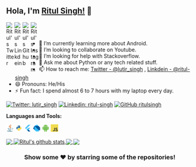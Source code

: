 <!--
**ritulsingh/ritulsingh** is a ✨ _special_ ✨ repository because its `README.md` (this file) appears on your GitHub profile.

Here are some ideas to get you started:

- 🔭 I’m currently working on ...
- 🌱 I’m currently learning ...
- 👯 I’m looking to collaborate on ...
- 🤔 I’m looking for help with ...
- 💬 Ask me about ...
- 📫 How to reach me: ...
- 😄 Pronouns: ...
- ⚡ Fun fact: ...
-->




## Hola, I'm [Ritul Singh!](https://ritulsingh.github.io/lutirsingh/) 👋

<a href="https://twitter.com/lutir_singh">
  <img align="left" alt="Ritul's Twitter" width="22px" src="https://cdn.jsdelivr.net/npm/simple-icons@v3/icons/twitter.svg" />
</a>
<a href="https://www.linkedin.com/in/ritul-singh">
  <img align="left" alt="Ritul's Linkdein" width="22px" src="https://cdn.jsdelivr.net/npm/simple-icons@v3/icons/linkedin.svg" />
</a>
<a href="https://github.com/ritulsingh">
  <img align="left" alt="Ritul's Github" width="22px" src="https://cdn.jsdelivr.net/npm/simple-icons@v3/icons/github.svg" />
</a>
<a href="https://instagram.com/lutir05/">
  <img align="left" alt="Ritul's Instagram" width="22px" src="https://cdn.jsdelivr.net/npm/simple-icons@v3/icons/instagram.svg" />
</a>
<br/>
<br/>


- 🌱 I’m currently learning more about Android.
- 👯 I’m looking to collaborate on Youtube.
- 🤔 I’m looking for help with Stackoverflow.
- 💬 Ask me about Python or any tech related stuff.
- 📫 How to reach me: [Twitter - @lutir_singh](https://twitter.com/lutir_singh) , [Linkdein - @ritul-singh](https://www.linkedin.com/in/ritul-singh)
- 😄 Pronouns: He/His
- ⚡ Fun fact: I spend almost 6 to 7 hours with my laptop every day.

[![Twitter: lutir_singh](https://img.shields.io/twitter/follow/lutir_singh?style=social)](https://twitter.com/lutir_singh)
[![Linkedin: ritul-singh](https://img.shields.io/badge/-ritulsingh-blue?style=flat-square&logo=Linkedin&logoColor=white&link=https://www.linkedin.com/in/ritul-singh/)](https://www.linkedin.com/in/ritul-singh/)
[![GitHub ritulsingh](https://img.shields.io/github/followers/ritulsingh?label=follow&style=social)](https://github.com/ritulsingh)



**Languages and Tools:**  

<code><img height="20" src="https://raw.githubusercontent.com/github/explore/80688e429a7d4ef2fca1e82350fe8e3517d3494d/topics/java/java.png"></code>
<code><img height="20" src="https://raw.githubusercontent.com/github/explore/80688e429a7d4ef2fca1e82350fe8e3517d3494d/topics/python/python.png"></code>
<code><img height="20" src="https://raw.githubusercontent.com/github/explore/80688e429a7d4ef2fca1e82350fe8e3517d3494d/topics/flutter/flutter.png"></code>
<code><img height="20" src="https://raw.githubusercontent.com/github/explore/80688e429a7d4ef2fca1e82350fe8e3517d3494d/topics/dart/dart.png"></code>
<code><img height="20" src="https://raw.githubusercontent.com/github/explore/80688e429a7d4ef2fca1e82350fe8e3517d3494d/topics/android/android.png"></code>
<code><img height="20" src="https://raw.githubusercontent.com/github/explore/80688e429a7d4ef2fca1e82350fe8e3517d3494d/topics/javascript/javascript.png"></code>    

<a href="https://github.com/ritulsingh">
  <img align="center" src="https://github-readme-stats.vercel.app/api/top-langs/?username=ritulsingh&theme=light&hide_langs_below=1" />
</a>
<a href="https://github.com/ritulsingh">
 <img align="center" src="https://github-readme-stats.vercel.app/api?username=ritulsingh&show_icons=true&theme=light&line_height=27" alt="Ritul's github stats"/>
</a>
<a href="https://github.com/ritulsingh/AgeCalculator">
  <img align="center" src="https://github-readme-stats.vercel.app/api/pin/?username=ritulsingh&repo=AgeCalculator&theme=light" />

</a>
<a href="https://github.com/ritulsingh/DataStructreCode">
 <img align="center" src="https://github-readme-stats.vercel.app/api/pin/?username=ritulsingh&repo=DataStructreCode&theme=light" />
</a>

<div align="center">

### Show some ❤️ by starring some of the repositories!

</div>

